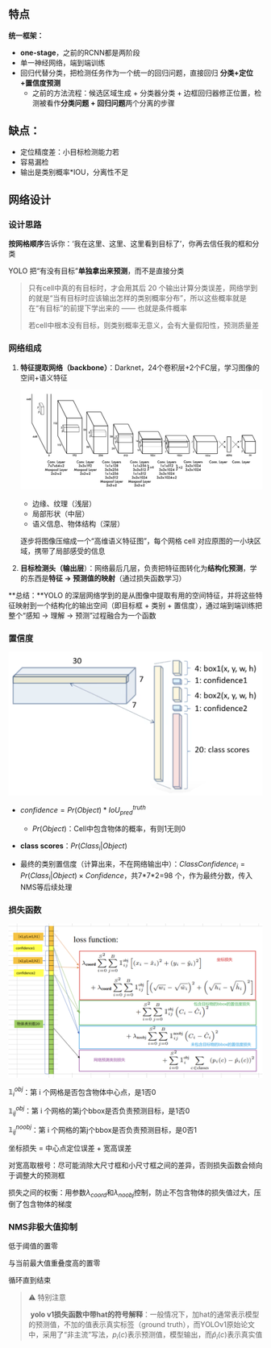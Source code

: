 ## 特点

**统一框架：**

- **one-stage**，之前的RCNN都是两阶段
- 单一神经网络，端到端训练
- 回归代替分类，把检测任务作为一个统一的回归问题，直接回归 **分类+定位+置信度预测**
    - 之前的方法流程：候选区域生成 + 分类器分类 + 边框回归器修正位置，检测被看作**分类问题 + 回归问题**两个分离的步骤




## 缺点：

- 定位精度差：小目标检测能力若
- 容易漏检
- 输出是类别概率*IOU，分离性不足



## 网络设计

### **设计思路**

**按网格顺序**告诉你：‘我在这里、这里、这里看到目标了’，你再去信任我的框和分类

YOLO 把“有没有目标”**单独拿出来预测**，而不是直接分类

> 只有cell中真的有目标时，才会用其后 20 个输出计算分类误差，网络学到的就是“当有目标时应该输出怎样的类别概率分布”，所以这些概率就是在“有目标”的前提下学出来的 —— 也就是条件概率
>
> 若cell中根本没有目标，则类别概率无意义，会有大量假阳性，预测质量差

### **网络组成**

1. **特征提取网络（backbone）**：Darknet，24个卷积层+2个FC层，学习图像的空间+语义特征

    ![截屏2025-09-15 19.10.38](../assets/%E6%88%AA%E5%B1%8F2025-09-15%2019.10.38.png)

    *   边缘、纹理（浅层）
    *   局部形状（中层）
    *   语义信息、物体结构（深层）

    逐步将图像压缩成一个“高维语义特征图”，每个网格 cell 对应原图的一小块区域，携带了局部感受的信息

2. **目标检测头（输出层**）：网络最后几层，负责把特征图转化为**结构化预测**，学的东西是**特征 -> 预测值的映射**（通过损失函数学习）

**总结：**YOLO 的深层网络学到的是从图像中提取有用的空间特征，并将这些特征映射到一个结构化的输出空间（即目标框 + 类别 + 置信度），通过端到端训练把整个“感知 → 理解 → 预测”过程融合为一个函数

### 置信度

<img src="../assets/%E6%88%AA%E5%B1%8F2025-09-15%2019.24.44.png" alt="截屏2025-09-15 19.24.44" style="zoom:50%;" />

- $confidence = Pr(Object) * IoU^{truth}_{pred}$
    - $Pr(Object)$：Cell中包含物体的概率，有则1无则0

- **class scores**：$Pr(Class_i|Object)$

- 最终的类别置信度（计算出来，不在网络输出中）：$ClassConfidence_i = Pr(Class_i|Object) \times Confidence$，共7\*7\*2=98 个，作为最终分数，传入NMS等后续处理

### 损失函数

<img src="../assets/%E6%88%AA%E5%B1%8F2025-09-15%2019.53.09.png" alt="截屏2025-09-15 19.53.09" style="zoom:50%;" />

$\mathbb{1}^{obj}_i$：第 i 个网格是否包含物体中心点，是1否0

$\mathbb{1}^{obj}_{ij}$：第 i 个网格的第j个bbox是否负责预测目标，是1否0

$\mathbb{1}^{noobj}_{ij}$：第 i 个网格的第j个bbox是否负责预测目标，是0否1

坐标损失 = 中心点定位误差 + 宽高误差

对宽高取根号：尽可能消除大尺寸框和小尺寸框之间的差异，否则损失函数会倾向于调整大的预测框

损失之间的权衡：用参数$\lambda_{coord}$和$\lambda_{noobj}$控制，防止不包含物体的损失值过大，压倒了包含物体的梯度

### NMS非极大值抑制

低于阈值的置零

与当前最大值重叠度高的置零

循环直到结束





> :warning: 特别注意
>
> ​	**yolo v1损失函数中带hat的符号解释**：一般情况下，加hat的通常表示模型的预测值，不加的值表示真实标签（ground truth），而YOLOv1原始论文中，采用了“非主流”写法，$p_i(c)$表示预测值，模型输出，而$\hat p_i(c)$表示真实值





